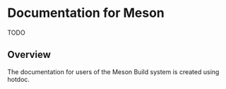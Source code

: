 # Documentation for Meson

TODO

## Overview

The documentation for users of the Meson Build system is created using hotdoc.
